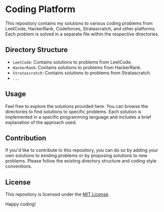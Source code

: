 # Coding Platform

This repository contains my solutions to various coding problems from LeetCode, HackerRank, Codeforces, Stratascratch, and other platforms. Each problem is solved in a separate file within the respective directories.

## Directory Structure

- `LeetCode`: Contains solutions to problems from LeetCode.
- `HackerRank`: Contains solutions to problems from HackerRank.
- `Stratascratch`: Contains solutions to problems from Stratascratch.
- `...`

## Usage

Feel free to explore the solutions provided here. You can browse the directories to find solutions to specific problems. Each solution is implemented in a specific programming language and includes a brief explanation of the approach used.

## Contribution

If you'd like to contribute to this repository, you can do so by adding your own solutions to existing problems or by proposing solutions to new problems. Please follow the existing directory structure and coding style conventions.

## License

This repository is licensed under the [MIT License](LICENSE).

Happy coding!
